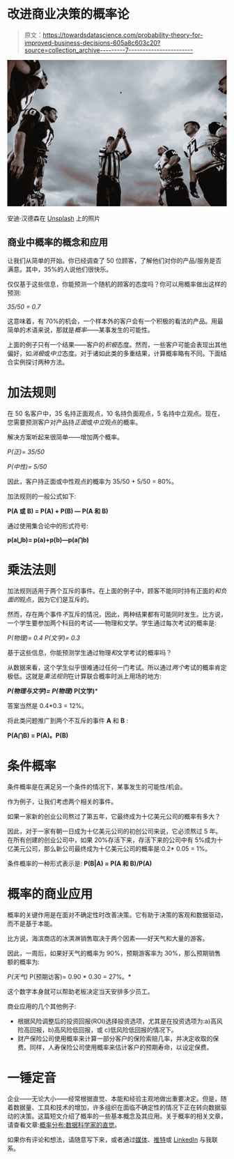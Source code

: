 # 改进商业决策的概率论

> 原文：<https://towardsdatascience.com/probability-theory-for-improved-business-decisions-605a8c603c20?source=collection_archive---------7----------------------->

![](img/791a96d9de7e3bbc0a6e20c7c107a790.png)

安迪·汉德森在 [Unsplash](https://unsplash.com?utm_source=medium&utm_medium=referral) 上的照片

## 商业中概率的概念和应用

让我们从简单的开始。你已经调查了 50 位顾客，了解他们对你的产品/服务是否满意。其中，35%的人说他们很快乐。

仅仅基于这些信息，你能预测一个随机的顾客的态度吗？你可以用概率做出这样的预测:

*35/50 = 0.7*

这意味着，有 70%的机会，一个样本外的客户会有一个积极的看法的产品。用最简单的术语来说，那就是*概率*——某事发生的可能性。

上面的例子只有一个结果——客户的*积极*态度。然而，一些客户可能会表现出其他偏好，如*消极*或*中立*态度。对于诸如此类的多重结果，计算概率略有不同。下面结合实例探讨两种方法。

# **加法规则**

在 50 名客户中，35 名持正面观点，10 名持负面观点，5 名持中立观点。现在，您需要预测客户对产品持*正面*或*中立*观点的概率。

解决方案听起来很简单——增加两个概率。

*P(正)= 35/50*

*P(中性)= 5/50*

因此，客户持正面或中性观点的概率为 35/50 + 5/50 = 80%。

加法规则的一般公式如下:

**P(A 或 B) = P(A) + P(B) — P(A 和 B)**

通过使用集合论中的形式符号:

**p(a⋃b)= p(a)+p(b)—p(a⋂b)**

# 乘法法则

加法规则适用于两个互斥的事件。在上面的例子中，顾客不能同时持有正面的*和负面的*观点，因为它们是互斥的。

然而，存在两个事件*不*互斥的情况，因此，两种结果都有可能同时发生。比方说，一个学生要参加两个科目的考试——物理和文学。学生通过每次考试的概率是:

*P(物理)= 0.4
P(文学)= 0.3*

基于这些信息，你能预测学生通过物理*和*文学考试的概率吗？

从数据来看，这个学生似乎很难通过任何一门考试。所以通过*两个*考试的概率肯定极低。这就是*乘法规则*在计算联合概率时派上用场的地方:

***P(物理与文学)= P(物理)* P(文学)***

答案当然是 0.4*0.3 = 12%。

将此类问题推广到两个不互斥的事件 **A** 和 **B** :

**P(A⋂B) = P(A)。P(B)**

# 条件概率

条件概率是在满足另一个条件的情况下，某事发生的可能性/机会。

作为例子，让我们考虑两个相关的事件。

如果一家新的创业公司熬过了第五年，它最终成为十亿美元公司的概率有多大？

因此，对于一家有朝一日成为十亿美元公司的初创公司来说，它必须熬过 5 年。在所有创建的创业公司中，如果 20%存活下来，存活下来的公司中有 5%成为十亿美元公司，那么新公司最终成为十亿美元公司的概率是:0.2* 0.05 = 1%。

条件概率的一种形式表示是: **P(B|A) = P(A 和 B)/P(A)**

# 概率的商业应用

概率的关键作用是在面对不确定性时改善决策。它有助于决策的客观和数据驱动，而不是基于本能。

比方说，海滨商店的冰淇淋销售取决于两个因素——好天气和大量的游客。

因此，一周后，如果好天气的概率为 90%，预期游客率为 30%，那么预期销售额的概率为:

*P(天气)* P(预期访客)= 0.90 * 0.30 = 27%。*

这个数字本身就可以帮助老板决定当天安排多少员工。

商业应用的几个其他例子:

*   根据风险调整后的投资回报(ROI)选择投资选项，尤其是在投资选项为:a)高风险高回报，b)高风险低回报，或 c)低风险低回报的情况下。
*   财产保险公司使用概率来计算一部分客户的保险索赔几率，并决定收取的保费。同样，人寿保险公司使用概率来估计客户的预期寿命，以设定保费。

# 一锤定音

企业——无论大小——经常根据直觉、本能和经验主观地做出重要决定。但是，随着数据量、工具和技术的增加，许多组织在面临不确定性的情况下正在转向数据驱动的决策。这篇短文介绍了概率的一些基本概念及其应用。关于概率的相关文章，请查看文章:[概率分布:数据科学家的直觉](/probability-distribution-an-intuition-for-data-scientists-72d68a8feb4)。

如果你有评论和想法，请随意写下来，或者通过[媒体](https://mab-datasc.medium.com/)、[推特](https://twitter.com/DataEnthus)或 [LinkedIn](https://www.linkedin.com/in/mab-alam/) 与我联系。